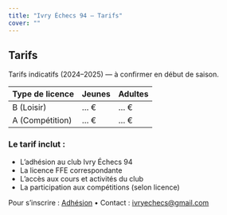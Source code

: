 ```yaml
---
title: "Ivry Échecs 94 – Tarifs"
cover: ""
---
```


<section class="tarifs-ivry container">
  <h2>Tarifs</h2>
  <p class="lead">Tarifs indicatifs (2024–2025) — à confirmer en début de saison.</p>

  <div class="table-wrap">
    <table>
      <thead>
        <tr>
          <th>Type de licence</th>
          <th>Jeunes</th>
          <th>Adultes</th>
        </tr>
      </thead>
      <tbody>
        <tr>
          <td><span class="badge">B (Loisir)</span></td>
          <td class="price-col"><span class="price">… €</span></td>
          <td class="price-col"><span class="price">… €</span></td>
        </tr>
        <tr>
          <td><span class="badge">A (Compétition)</span></td>
          <td class="price-col"><span class="price">… €</span></td>
          <td class="price-col"><span class="price">… €</span></td>
        </tr>
      </tbody>
    </table>
  </div>

  <div class="annexe">
    <h3>Le tarif inclut :</h3>
    <ul>
      <li>L’adhésion au club Ivry Échecs 94</li>
      <li>La licence FFE correspondante</li>
      <li>L’accès aux cours et activités du club</li>
      <li>La participation aux compétitions (selon licence)</li>
    </ul>
  </div>

  <p>
    Pour s’inscrire : <a href="/adhesion/">Adhésion</a> •
    Contact : <a href="mailto:ivryechecs@gmail.com">ivryechecs@gmail.com</a>
  </p>
</section>
